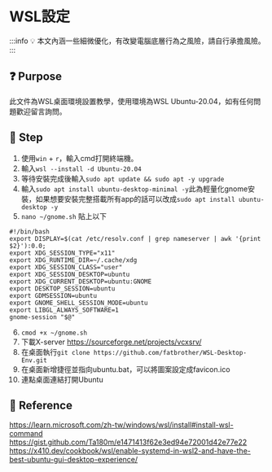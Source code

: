 # WSL設定

:::info
:bulb:
本文內涵一些細微優化，有改變電腦底層行為之風險，請自行承擔風險。
:::

## :question: Purpose

此文件為WSL桌面環境設置教學，使用環境為WSL Ubuntu-20.04，如有任何問題歡迎留言詢問。

## :feet: Step

1. 使用```win``` + ```r```，輸入cmd打開終端機。
2. 輸入```wsl --install -d Ubuntu-20.04```
3. 等待安裝完成後輸入```sudo apt update && sudo apt -y upgrade```
4. 輸入```sudo apt install ubuntu-desktop-minimal -y```此為輕量化gnome安裝，如果想要安裝完整搭載所有app的話可以改成```sudo apt install ubuntu-desktop -y```
5. ```nano ~/gnome.sh``` 貼上以下
```bash=
#!/bin/bash
export DISPLAY=$(cat /etc/resolv.conf | grep nameserver | awk '{print $2}'):0.0;
export XDG_SESSION_TYPE="x11"
export XDG_RUNTIME_DIR=~/.cache/xdg
export XDG_SESSION_CLASS="user"
export XDG_SESSION_DESKTOP=ubuntu
export XDG_CURRENT_DESKTOP=ubuntu:GNOME
export DESKTOP_SESSION=ubuntu
export GDMSESSION=ubuntu
export GNOME_SHELL_SESSION_MODE=ubuntu
export LIBGL_ALWAYS_SOFTWARE=1
gnome-session "$@"
```
6. ```cmod +x ~/gnome.sh```
7. 下載X-server https://sourceforge.net/projects/vcxsrv/
8. 在桌面執行```git clone https://github.com/fatbrother/WSL-Desktop-Env.git```
9. 在桌面新增捷徑並指向ubuntu.bat，可以將圖案設定成favicon.ico
10. 連點桌面連結打開Ubuntu

## :link: Reference
https://learn.microsoft.com/zh-tw/windows/wsl/install#install-wsl-command  
https://gist.github.com/Ta180m/e1471413f62e3ed94e72001d42e77e22  
https://x410.dev/cookbook/wsl/enable-systemd-in-wsl2-and-have-the-best-ubuntu-gui-desktop-experience/